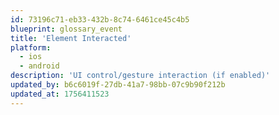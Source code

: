 ```yaml
---
id: 73196c71-eb33-432b-8c74-6461ce45c4b5
blueprint: glossary_event
title: 'Element Interacted'
platform:
  - ios
  - android
description: 'UI control/gesture interaction (if enabled)'
updated_by: b6c6019f-27db-41a7-98bb-07c9b90f212b
updated_at: 1756411523
---
```

